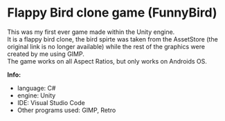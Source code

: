 # Flappy Bird clone game (FunnyBird)
This was my first ever game made within the Unity engine.<br/>
It is a flappy bird clone, the bird spirte was taken from the AssetStore (the original link is no longer available) while the rest of the graphics were created by me using GIMP.<br/>
The game works on all Aspect Ratios, but only works on Androids OS.

<b>Info:</b>
- language: C#
- engine: Unity
- IDE: Visual Studio Code
- Other programs used: GIMP, Retro
